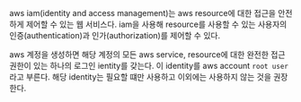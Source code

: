 aws iam(identity and access management)는 aws resource에 대한 접근을 안전하게 제어할 수 있는 웹 서비스다. iam을 사용해 resource를 사용할 수 있는 사용자의 인증(authentication)과 인가(authorization)를 제어할 수 있다.

aws 계정을 생성하면 해당 계정의 모든 aws service, resource에 대한 완전한 접근 권한이 있는 하나의 로그인 ientity를 갖는다. 이 identity를 aws account `root user`라고 부른다. 해당 identity는 필요할 떄만 사용하고 이외에는 사용하지 않는 것을 권장한다.